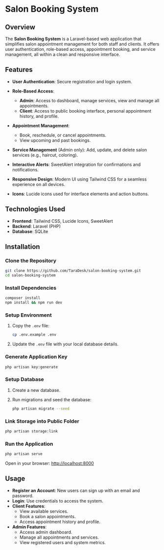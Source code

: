 # Salon Booking System

## Overview

The **Salon Booking System** is a Laravel-based web application that simplifies salon appointment management for both staff and clients. It offers user authentication, role-based access, appointment booking, and service management, all within a clean and responsive interface.

## Features

* **User Authentication**: Secure registration and login system.
* **Role-Based Access**:

  * **Admin**: Access to dashboard, manage services, view and manage all appointments.
  * **Client**: Access to public booking interface, personal appointment history, and profile.
* **Appointment Management**:

  * Book, reschedule, or cancel appointments.
  * View upcoming and past bookings.
* **Service Management** (Admin only): Add, update, and delete salon services (e.g., haircut, coloring).
* **Interactive Alerts**: SweetAlert integration for confirmations and notifications.
* **Responsive Design**: Modern UI using Tailwind CSS for a seamless experience on all devices.
* **Icons**: Lucide icons used for interface elements and action buttons.

## Technologies Used

* **Frontend**: Tailwind CSS, Lucide Icons, SweetAlert
* **Backend**: Laravel (PHP)
* **Database**: SQLite

## Installation

### Clone the Repository

```bash
git clone https://github.com/TaraDesk/salon-booking-system.git
cd salon-booking-system
```

### Install Dependencies

```bash
composer install
npm install && npm run dev
```

### Setup Environment

1. Copy the `.env` file:

   ```bash
   cp .env.example .env
   ```
2. Update the `.env` file with your local database details.

### Generate Application Key

```bash
php artisan key:generate
```

### Setup Database

1. Create a new database.
2. Run migrations and seed the database:

   ```bash
   php artisan migrate --seed
   ```

### Link Storage into Public Folder 

```bash
php artisan storage:link
```

### Run the Application

```bash
php artisan serve
```

Open in your browser:
[http://localhost:8000](http://localhost:8000)

## Usage

* **Register an Account**: New users can sign up with an email and password.
* **Login**: Use credentials to access the system.
* **Client Features**:
  * View available services.
  * Book a salon appointments.
  * Access appointment history and profile.
* **Admin Features**:
  * Access admin dashboard.
  * Manage all appointments and services.
  * View registered users and system metrics.
